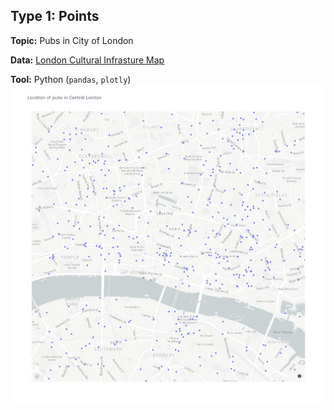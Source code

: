 ## Type 1: Points
**Topic:** Pubs in City of London

**Data:** [London Cultural Infrasture Map](https://data.london.gov.uk/dataset/cultural-infrastructure-map)

**Tool:** Python (`pandas`, `plotly`)
![location of pubs in City of London](https://github.com/nicoleleman/30MapChallenge/blob/master/contributions/Type01_Points/city_of_london_pubs.jpg)
